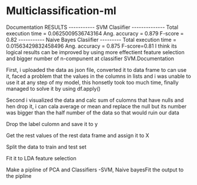 # Multiclassification-ml
Documentation
RESULTS
----------- SVM Clasiifier --------------
Total execution time = 0.0625009536743164
Ang. accuracy = 0.879
F-score​ = 0.82
----------- Naive Bayes Clasiifier ---------
Total execution time = 0.01563429832458496
Ang. accuracy = 0.875
​F-score​=​0.81
I think its logical results can be improved by using more effectient feature selection and bigger
number of n-compunent at classifier SVM.Documentation


First, i uploaded the data as json file, converted it to data frame to can use it, faced a problem that
the values in the columns in lists and i was unable to use it at any step of my model, this honsetly
took too much time, finally managed to solve it by using df.apply()


Second i visualized the data and calc sum of culomns that have nulls and hen drop it, i can cala
average or mean and replace the null but its number was bigger than the half number of the data
so that would ruin our data


Drop the label culomn and save it to y


Get the rest values of the rest data frame and assign it to X


Split the data to train and test set


Fit it to LDA feature selection


Make a pipline of PCA and Classifiers -SVM, Naive bayesFit the output to the pipline


